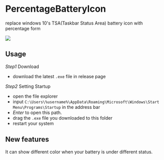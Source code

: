 # PercentageBatteryIcon
replace windows 10's TSA(Taskbar Status Area) battery icon with percentage form

![](http://p40kjburh.bkt.clouddn.com/18-5-28/63030344.jpg)

## Usage
*Step1* Download
- download the latest `.exe` file in release page

*Step2* Setting Startup
- open the file explorer
- input `C:\Users\%username%\AppData\Roaming\Microsoft\Windows\Start Menu\Programs\Startup` in the address bar
- *Enter* to open this path.
- drag the `.exe` file you downloaded to this folder
- restart your system

## New features
It can show different color when your battery is under different status.